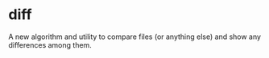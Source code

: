 diff
====

A new algorithm and utility to compare files (or anything else) and show any differences among them.
